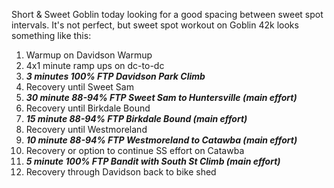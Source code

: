 Short & Sweet Goblin today looking for a good spacing between sweet spot intervals. It's not perfect, but sweet spot workout on Goblin 42k looks something like this:

1. Warmup on Davidson Warmup
2. 4x1 minute ramp ups on dc-to-dc
3. ***3 minutes 100% FTP Davidson Park Climb***
4. Recovery until Sweet Sam
5. ***30 minute 88-94% FTP Sweet Sam to Huntersville (main effort)***
6. Recovery until Birkdale Bound
7. ***15 minute 88-94% FTP Birkdale Bound (main effort)***
8. Recovery until Westmoreland
9. ***10 minute 88-94% FTP Westmoreland to Catawba (main effort)***
10. Recovery or option to continue SS effort on Catawba
11. ***5 minute 100% FTP Bandit with South St Climb (main effort)***
12. Recovery through Davidson back to bike shed